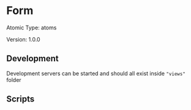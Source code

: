 # Form

Atomic Type: atoms

Version: 1.0.0

## Development

Development servers can be started and should all exist inside `"views"` folder

## Scripts
